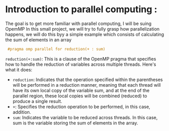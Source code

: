 # Introduction to parallel computing : 
The goal is to get more familiar with parallel computing, I will be suing OpemMP
In this small project, we will try to fully grasp how parallelization happens, we will do this byy a simple example which consists of calculating the sum of elements in an array

``` C
 #pragma omp parallel for reduction(+ : sum)
```


`reduction(+:sum)`: This is a clause of the OpenMP pragma that specifies how to handle the reduction of variables across multiple threads. Here's what it does:

- `reduction`: Indicates that the operation specified within the parentheses will be performed in a reduction manner, meaning that each thread will have its own local copy of the variable sum, and at the end of the parallel region, these local copies will be combined (reduced) to produce a single result.
- `+`: Specifies the reduction operation to be performed, in this case, addition.
- `sum`: Indicates the variable to be reduced across threads. In this case, sum is the variable storing the sum of elements in the array.